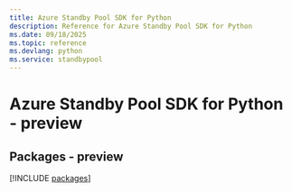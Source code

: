 ```yaml
---
title: Azure Standby Pool SDK for Python
description: Reference for Azure Standby Pool SDK for Python
ms.date: 09/18/2025
ms.topic: reference
ms.devlang: python
ms.service: standbypool
---
```

# Azure Standby Pool SDK for Python - preview
## Packages - preview
[!INCLUDE [packages](standby-pool-index.md)]